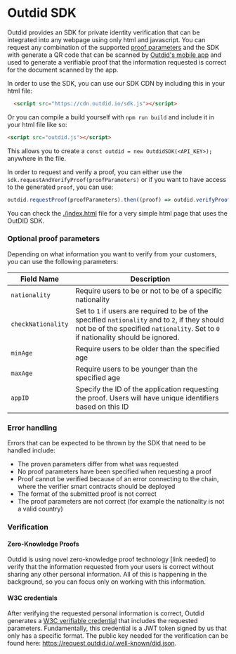 # Outdid SDK

Outdid provides an SDK for private identity verification that can be integrated into any webpage using only html and javascript. You can request any combination of the supported [proof parameters](#optional-proof-parameters) and the SDK with generate a QR code that can be scanned by [Outdid's mobile app](https://outdid.io/download) and used to generate a verifiable proof that the information requested is correct for the document scanned by the app.

In order to use the SDK, you can use our SDK CDN by including this in your html file:
```html
  <script src="https://cdn.outdid.io/sdk.js"></script>
```

Or you can compile a build yourself with `npm run build` and include it in your html file like so:

```html
<script src="outdid.js"></script>
```

This allows you to create a `const outdid = new OutdidSDK(<API_KEY>);` anywhere in the file.

In order to request and verify a proof, you can either use the `sdk.requestAndVerifyProof(proofParameters)` or if you want to have access to the generated `proof`, you can use:

```js
outdid.requestProof(proofParameters).then((proof) => outdid.verifyProof(proof));
```

You can check the [./index.html](./index.html) file for a very simple html page that uses the OutDID SDK.

### Optional proof parameters

Depending on what information you want to verify from your customers, you can use the following parameters:

| Field Name         | Description                                                                                                                                                                          |
| ------------------ | ------------------------------------------------------------------------------------------------------------------------------------------------------------------------------------ |
| `nationality`      | Require users to be or not to be of a specific nationality                                                                                                                           |
| `checkNationality` | Set to `1` if users are required to be of the specified `nationality` and to `2`, if they should not be of the specified `nationality`. Set to `0` if nationality should be ignored. |
| `minAge`           | Require users to be older than the specified age                                                                                                                                     |
| `maxAge`           | Require users to be younger than the specified age                                                                                                                                   |
| `appID`            | Specify the ID of the application requesting the proof. Users will have unique identifiers based on this ID                                                                          |

### Error handling

Errors that can be expected to be thrown by the SDK that need to be handled include:

- The proven parameters differ from what was requested
- No proof parameters have been specified when requesting a proof
- Proof cannot be verified because of an error connecting to the chain, where the verifier smart contracts should be deployed
- The format of the submitted proof is not correct
- The proof parameters are not correct (for example the nationality is not a valid country)

### Verification

#### Zero-Knowledge Proofs

Outdid is using novel zero-knowledge proof technology [link needed] to verify that the information requested from your users is correct without sharing any other personal information. All of this is happening in the background, so you can focus only on working with this information.

#### W3C credentials

After verifying the requested personal information is correct, Outdid generates a [W3C verifiable credential](https://www.w3.org/TR/vc-data-model/) that includes the requested parameters. Fundamentally, this credential is a JWT token signed by us that only has a specific format. The public key needed for the verification can be found here: https://request.outdid.io/.well-known/did.json.

